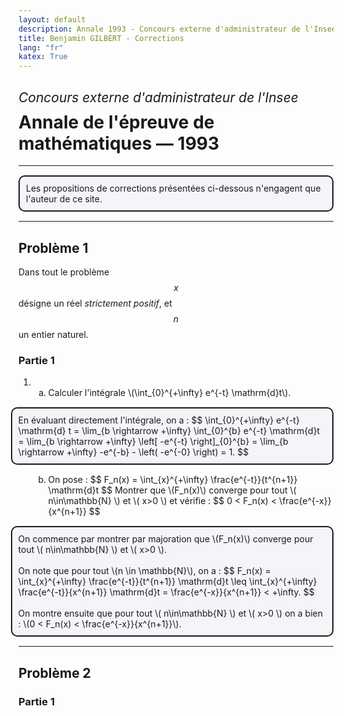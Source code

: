 ```yaml
---
layout: default
description: Annale 1993 - Concours externe d'administrateur de l'Insee
title: Benjamin GILBERT - Corrections
lang: "fr"
katex: True
---
```


<h2 style="font-weight: normal; margin-bottom: 10px"><em>Concours externe d'administrateur de l'Insee</em></h2>
<h1 style="margin-top: 0">Annale de l'épreuve de mathématiques — 1993</h1>

---

<p style="border: solid 2px; border-radius: 10px; background-color:rgba(152, 180, 212, .1); padding-right: 10px; padding-left: 10px; padding-top: 10px; padding-bottom: 10px; margin: 15px 0 15px 0px;">
Les propositions de corrections présentées ci-dessous n'engagent que l'auteur de ce site.
</p>

---

## Problème 1

Dans tout le problème $$x$$ désigne un réel _strictement positif_, et $$n$$ un entier naturel.

### Partie 1

<ol type="1" start="1">
    <li>
        <ol type="a" start="1">
            <li>
                Calculer l'intégrale \(\int_{0}^{+\infty} e^{-t} \mathrm{d}t\).
                <p style="border: solid 2px; border-radius: 10px; background-color:rgba(152, 180, 212, .1); padding-right: 10px; padding-left: 10px; padding-top: 10px; padding-bottom: 10px; margin: 15px 0 15px -60px;">
                    En évaluant directement l'intégrale, on a :
                    $$
                    \int_{0}^{+\infty} e^{-t} \mathrm{d} t = \lim_{b \rightarrow +\infty} \int_{0}^{b} e^{-t} \mathrm{d}t = \lim_{b \rightarrow +\infty} \left[ -e^{-t} \right]_{0}^{b} = \lim_{b \rightarrow +\infty} -e^{-b} - \left( -e^{-0} \right) = 1.
                    $$
                </p>
            </li>
            <li> 
                On pose :
                $$
                F_n(x) = \int_{x}^{+\infty} \frac{e^{-t}}{t^{n+1}} \mathrm{d}t
                $$
                Montrer que \(F_n(x)\) converge pour tout \( n\in\mathbb{N} \) et \( x>0 \) et vérifie :
                $$
                0 < F_n(x) < \frac{e^{-x}}{x^{n+1}}
                $$
                <p style="border: solid 2px; border-radius: 10px; background-color:rgba(152, 180, 212, .1); padding-right: 10px; padding-left: 10px; padding-top: 10px; padding-bottom: 10px; margin: 15px 0 15px -60px;">
                    On commence par montrer par majoration que \(F_n(x)\) converge pour tout \( n\in\mathbb{N} \) et \( x>0 \).
                    <br><br>
                    On note que pour tout \(n \in \mathbb{N}\), on a :
                    $$
                    F_n(x) = \int_{x}^{+\infty} \frac{e^{-t}}{t^{n+1}} \mathrm{d}t \leq \int_{x}^{+\infty} \frac{e^{-t}}{x^{n+1}} \mathrm{d}t = \frac{e^{-x}}{x^{n+1}} < +\infty.
                    $$
                    <br><br>
                    On montre ensuite que pour tout \( n\in\mathbb{N} \) et \( x>0 \) on a bien : \(0 < F_n(x) < \frac{e^{-x}}{x^{n+1}}\).
                 </p>
            </li>
        </ol>
    </li>
</ol> 

---

## Problème 2

### Partie 1
